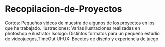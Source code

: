 # Recopilacion-de-Proyectos

Cortos: Pequeños videos de muestra de algunos de los proyectos en los que he trabajado. 
Ilustraciones: Varias ilustraciones realizadas en photoshop e ilustrator
Isologo: Distintos formatos para un pequeño estudio de videojuegos,TimeOut
UI-UX: Bocetos de diseño y experiencia de juego

